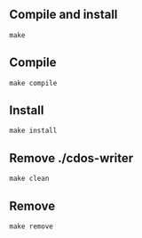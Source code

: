 ## Compile and install
```
make
```

## Compile
```
make compile
```

## Install
```
make install
```

## Remove ./cdos-writer
```
make clean
```

## Remove
```
make remove
```
